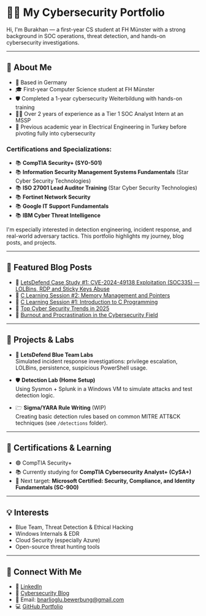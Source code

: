 # 👨‍💻 My Cybersecurity Portfolio

Hi, I'm Burakhan — a first-year CS student at FH Münster with a strong background in SOC operations, threat detection, and hands-on cybersecurity investigations.

---

## 🧐 About Me

- 📍 Based in Germany
- 🎓 First-year Computer Science student at FH Münster  
- 🛡️ Completed a 1-year cybersecurity Weiterbildung with hands-on training 
- 🕵️‍♂️ Over 2 years of experience as a Tier 1 SOC Analyst Intern at an MSSP
- 🔌 Previous academic year in Electrical Engineering in Turkey before pivoting fully into cybersecurity  

### Certifications and Specializations:

- 📚 **CompTIA Security+ (SY0-501)**  
- 📚 **Information Security Management Systems Fundamentals** (Star Cyber Security Technologies)  
- 📚 **ISO 27001 Lead Auditor Training** (Star Cyber Security Technologies)  
- 📚 **Fortinet Network Security**  
- 📚 **Google IT Support Fundamentals**  
- 📚 **IBM Cyber Threat Intelligence**  

I'm especially interested in detection engineering, incident response, and real-world adversary tactics. This portfolio highlights my journey, blog posts, and projects.

---

## 📖 Featured Blog Posts

- 🔗 [LetsDefend Case Study #1: CVE-2024-49138 Exploitation (SOC335) — LOLBins, RDP and Sticky Keys Abuse](https://myitjourney12.wordpress.com/2025/04/15/letsdefend-case-1-soc335-cve-2024-49138-exploitation-detected-lolbin-and-rce/)
- 🔗 [C Learning Session #2: Memory Management and Pointers](https://myitjourney12.wordpress.com/2025/03/24/c-learning-session-2/)
- 🔗 [C Learning Session #1: Introduction to C Programming](https://myitjourney12.wordpress.com/2025/03/21/c-learning-session-1/)
- 🔗 [Top Cyber Security Trends in 2025](https://myitjourney12.wordpress.com/2025/03/17/top-cyber-security-trends-in-2025/)
- 🔗 [Burnout and Procrastination in the Cybersecurity Field](https://myitjourney12.wordpress.com/2025/03/05/burnout-and-procrastrination/)

---

## 🧪 Projects & Labs

- 🔧 **LetsDefend Blue Team Labs**  
  Simulated incident response investigations: privilege escalation, LOLBins, persistence, suspicious PowerShell usage.

- 🛡️ **Detection Lab (Home Setup)**  
  Using Sysmon + Splunk in a Windows VM to simulate attacks and test detection logic.

- 🗁 **Sigma/YARA Rule Writing** (WIP)  
  Creating basic detection rules based on common MITRE ATT&CK techniques (see `/detections` folder).

---

## 🗾 Certifications & Learning

- 🟢 CompTIA Security+
- 📚 Currently studying for **CompTIA Cybersecurity Analyst+ (CySA+)**  
- 📍 Next target: **Microsoft Certified: Security, Compliance, and Identity Fundamentals (SC-900)**

---

## 💡 Interests

- Blue Team, Threat Detection & Ethical Hacking  
- Windows Internals & EDR  
- Cloud Security (especially Azure)  
- Open-source threat hunting tools

---

## 📢 Connect With Me

- 💼 [LinkedIn](https://www.linkedin.com/in/burakhan-narlioglu/)
- 📝 [Cybersecurity Blog](https://myitjourney12.wordpress.com)
- 📧 Email: bnarlioglu.bewerbung@gmail.com
- 💻 [GitHub Portfolio](https://github.com/BNarlioglu)
```
